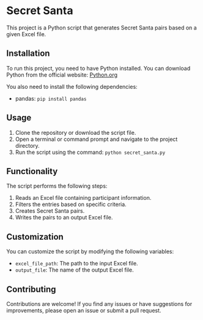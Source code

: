 # Secret Santa

This project is a Python script that generates Secret Santa pairs based on a given Excel file.

## Installation

To run this project, you need to have Python installed. You can download Python from the official website: [Python.org](https://www.python.org/downloads/)

You also need to install the following dependencies:

- pandas: `pip install pandas`

## Usage

1. Clone the repository or download the script file.
2. Open a terminal or command prompt and navigate to the project directory.
3. Run the script using the command: `python secret_santa.py`

## Functionality

The script performs the following steps:

1. Reads an Excel file containing participant information.
2. Filters the entries based on specific criteria.
3. Creates Secret Santa pairs.
4. Writes the pairs to an output Excel file.

## Customization

You can customize the script by modifying the following variables:

- `excel_file_path`: The path to the input Excel file.
- `output_file`: The name of the output Excel file.

## Contributing

Contributions are welcome! If you find any issues or have suggestions for improvements, please open an issue or submit a pull request.
